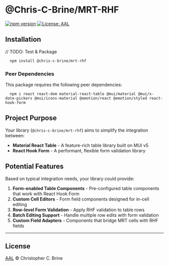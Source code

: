# @Chris-C-Brine/MRT-RHF
[![npm version](https://img.shields.io/npm/v/@chris-c-brine/autogrid.svg)](https://www.npmjs.com/package/@chris-c-brine/mrt-rhf)
[![License: AAL](https://img.shields.io/badge/License-AAL-blue.svg)](https://github.com/Chris-C-Brine/mrt-rhf/blob/main/LICENSE)

## Installation
// TODO: Test & Package
```bash
  npm install @chris-c-brine/mrt-rhf
```

### Peer Dependencies
This package requires the following peer dependencies:

```shell script
  npm i react react-dom material-react-table @mui/material @mui/x-date-pickers @mui/icons-material @emotion/react @emotion/styled react-hook-form
```

## Project Purpose
Your library (`@chris-c-brine/mrt-rhf`) aims to simplify the integration between:
- **Material React Table** - A feature-rich table library built on MUI v5
- **React Hook Form** - A performant, flexible form validation library

## Potential Features
Based on typical integration needs, your library could provide:
1. **Form-enabled Table Components** - Pre-configured table components that work with React Hook Form
2. **Custom Cell Editors** - Form field components designed for in-cell editing
3. **Row-level Form Validation** - Apply RHF validation to table rows
4. **Batch Editing Support** - Handle multiple row edits with form validation
5. **Custom Field Adapters** - Components that bridge MRT cells with RHF fields

---

## License

[AAL](LICENSE) © Christopher C. Brine

